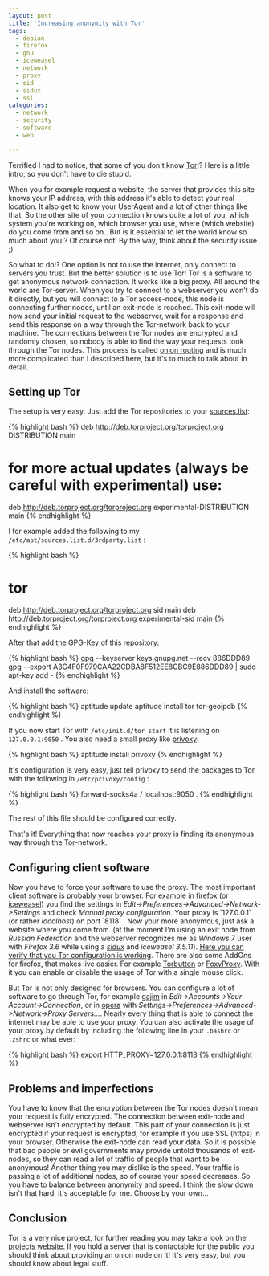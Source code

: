 ```yaml
---
layout: post
title: 'Increasing anonymity with Tor'
tags:
  - debian
  - firefox
  - gnu
  - iceweasel
  - network
  - proxy
  - sid
  - sidux
  - ssl
categories:
  - network
  - security
  - software
  - web

---
```


Terrified I had to notice, that some of you don't know <a href="https://www.torproject.org/">Tor</a>!? Here is a little intro, so you don't have to die stupid.

When you for example request a website, the server that provides this site knows your IP address, with this address it's able to detect your real location. It also get to know your UserAgent and a lot of other things like that. So the other site of your connection knows quite a lot of you, which system you're working on, which browser you use, where (which website) do you come from and so on..
But is it essential to let the world know so much about you!? Of course not! By the way, think about the security issue ;)

So what to do!? One option is not to use the internet, only connect to servers you trust. But the better solution is to use Tor! Tor is a software to get anonymous network connection. It works like a big proxy. All around the world are Tor-server. When you try to connect to a webserver you won't do it directly, but you will connect to a Tor access-node, this node is connecting further nodes, until an exit-node is reached. This exit-node will now send your initial request to the webserver, wait for a response and send this response on a way through the Tor-network back to your machine. The connections between the Tor nodes are encrypted and randomly chosen, so nobody is able to find the way your requests took through the Tor nodes. This process is called <a href="http://en.wikipedia.org/wiki/Onion_routing">onion routing</a> and is much more complicated than I described here, but it's to much to talk about in detail.

<h2>Setting up Tor</h2>
The setup is very easy. Just add the Tor repositories to your <a href="http://wiki.debian.org/SourcesList">sources.list</a>:


{% highlight bash %}
deb     http://deb.torproject.org/torproject.org DISTRIBUTION main
# for more actual updates (always be careful with experimental) use:
deb     http://deb.torproject.org/torproject.org experimental-DISTRIBUTION main
{% endhighlight %}


I for example added the following to my  `/etc/apt/sources.list.d/3rdparty.list` :


{% highlight bash %}
# tor
deb     http://deb.torproject.org/torproject.org sid main
deb     http://deb.torproject.org/torproject.org experimental-sid main
{% endhighlight %}


After that add the GPG-Key of this repository:


{% highlight bash %}
gpg --keyserver keys.gnupg.net --recv 886DDD89
gpg --export A3C4F0F979CAA22CDBA8F512EE8CBC9E886DDD89 | sudo apt-key add -
{% endhighlight %}


And install the software:


{% highlight bash %}
aptitude update
aptitude install tor tor-geoipdb
{% endhighlight %}


If you now start Tor with  `/etc/init.d/tor start`  it is listening on  `127.0.0.1:9050` .
You also need a small proxy like <a href="http://www.privoxy.org/">privoxy</a>:


{% highlight bash %}
aptitude install privoxy
{% endhighlight %}


It's configuration is very easy, just tell privoxy to send the packages to Tor with the following in  `/etc/privoxy/config` :


{% highlight bash %}
forward-socks4a / localhost:9050 .
{% endhighlight %}


The rest of this file should be configured correctly.

That's it! Everything that now reaches your proxy is finding its anonymous way through the Tor-network.

<h2>Configuring client software</h2>
Now you have to force your software to use the proxy. The most important client software is probably your browser. For example in <a href="http://www.mozilla-europe.org/en/firefox/">firefox</a> (or <a href="http://en.wikipedia.org/wiki/Mozilla_Corporation_software_rebranded_by_the_Debian_project">iceweasel</a>) you find the settings in <em>Edit->Preferences->Advanced->Network->Settings</em> and check <em>Manual proxy configuration</em>. Your proxy is  `127.0.0.1`  (or rather <em>localhost</em>) on port  `8118` . 
Now your more anonymous, just ask a website where you come from. (at the moment I'm using an exit node from <em>Russian Federation</em> and the webserver recognizes me as <em>Windows 7</em> user with <em>Firefox 3.6</em> while using a <em><a href="http://sidux.com/">sidux</a></em> and <em>iceweasel 3.5.11</em>). <a href="https://check.torproject.org/">Here you can verify that you Tor configuration is working</a>.
There are also some AddOns for firefox, that makes live easier. For example <a href="https://addons.mozilla.org/en-US/firefox/addon/2275/">Torbutton</a> or <a href="https://addons.mozilla.org/en-US/firefox/addon/2464/">FoxyProxy</a>. With it you can enable or disable the usage of Tor with a single mouse click.

But Tor is not only designed for browsers. You can configure a lot of software to go through Tor, for example <a href="http://www.gajim.org/">gajim</a> in <em>Edit->Accounts->Your Account->Connection</em>, or in <a href="http://www.opera.com/">opera</a> with <em>Settings->Preferences->Advanced->Network->Proxy Servers...</em>. Nearly every thing that is able to connect the internet may be able to use your proxy.
You can also activate the usage of your proxy by default by including the following line in your  `.bashrc`  or  `.zshrc`  or what ever:


{% highlight bash %}
export HTTP_PROXY=127.0.0.1:8118
{% endhighlight %}



<h2>Problems and imperfections</h2>
You have to know that the encryption between the Tor nodes doesn't mean your request is fully encrypted. The connection between exit-node and webserver isn't encrypted by default. This part of your connection is just encrypted if your request is encrypted, for example if you use SSL (https) in your browser. Otherwise the exit-node can read your data.
So it is possible that bad people or evil governments may provide untold thousands of exit-nodes, so they can read a lot of traffic of people that want to be anonymous!
Another thing you may dislike is the speed. Your traffic is passing a lot of additional nodes, so of course your speed decreases. So you have to balance between anonymity and speed. I think the slow down isn't that hard, it's acceptable for me. Choose by your own...

<h2>Conclusion</h2>
Tor is a very nice project, for further reading you may take a look on the <a href="https://www.torproject.org/">projects website</a>.
If you hold a server that is contactable for the public you should think about providing an onion node on it! It's very easy, but you should know about legal stuff.
